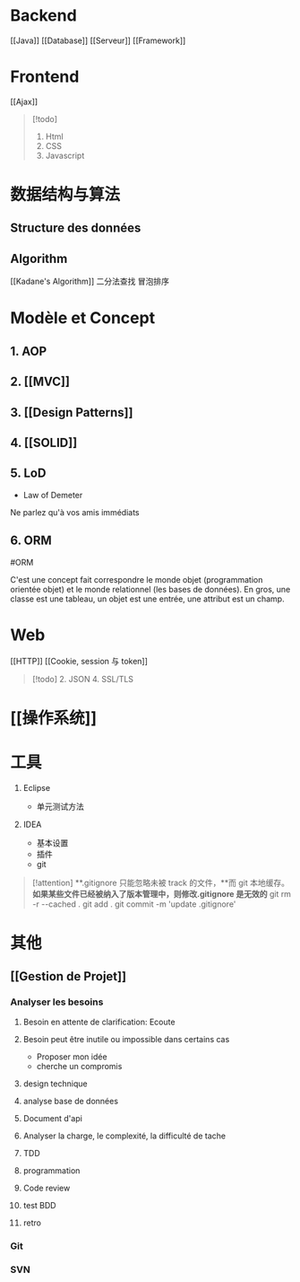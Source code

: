 
# Backend

[[Java]]
[[Database]]
[[Serveur]]
[[Framework]]

# Frontend

[[Ajax]]

> [!todo] 
> 1. Html
> 2. CSS
> 3. Javascript 

# 数据结构与算法

## Structure des données

## Algorithm

[[Kadane's Algorithm]]
二分法查找
冒泡排序

# Modèle et Concept

## 1. AOP

## 2. [[MVC]]

## 3. [[Design Patterns]]

## 4. [[SOLID]] 

## 5. LoD

- Law of Demeter

Ne parlez qu'à vos amis immédiats

## 6. ORM
#ORM 

C'est une concept fait correspondre le monde objet (programmation orientée objet) et le monde relationnel (les bases de données). En gros, une classe est une tableau, un objet est une entrée, une attribut est un champ.

# Web

[[HTTP]]
[[Cookie, session 与 token]]

> [!todo] 
>  2. JSON
>  4. SSL/TLS

# [[操作系统]]

# 工具

1. Eclipse
	- 单元测试方法

2. IDEA
	- 基本设置
	- 插件
	- git

> [!attention] 
> **.gitignore 只能忽略未被 track 的文件，**而 git 本地缓存。**如果某些文件已经被纳入了版本管理中，则修改.gitignore 是无效的**
>  git rm -r --cached .
git add .
git commit -m 'update .gitignore'


# 其他

## [[Gestion de Projet]]

### Analyser les besoins

1. Besoin en attente de clarification: Ecoute
2. Besoin peut être inutile ou impossible dans certains cas
	- Proposer mon idée
	- cherche un compromis

3. design technique
4. analyse base de données
5. Document d'api
6. Analyser la charge, le complexité, la difficulté de tache
7. TDD
8. programmation
9. Code review
10. test BDD
11. retro

### Git

### SVN

